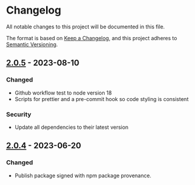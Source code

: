 # Changelog
All notable changes to this project will be documented in this file.

The format is based on [Keep a Changelog](https://keepachangelog.com/en/1.1.0/),
and this project adheres to [Semantic Versioning](https://semver.org/spec/v2.0.0.html).

## [2.0.5] - 2023-08-10
### Changed
- Github workflow test to node version 18
- Scripts for prettier and a pre-commit hook so code styling is consistent
### Security
- Update all dependencies to their latest version

## [2.0.4] - 2023-06-20
### Changed
- Publish package signed with npm package provenance.

[2.0.5]: https://github.com/voorhoede/datocms-plugin-json-table/compare/v2.0.4...v2.0.5
[2.0.4]: https://github.com/voorhoede/datocms-plugin-json-table/compare/v2.0.3...v2.0.4

